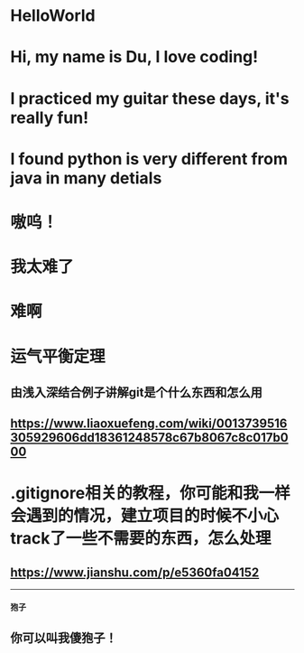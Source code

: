 # HelloWorld
# Hi, my name is Du, I love coding!
# I practiced my guitar these days, it's really fun!
# I found python is very different from java in many detials
# 嗷呜！
# 我太难了
# 难啊
# 运气平衡定理
## 由浅入深结合例子讲解git是个什么东西和怎么用
## https://www.liaoxuefeng.com/wiki/0013739516305929606dd18361248578c67b8067c8c017b000
# .gitignore相关的教程，你可能和我一样会遇到的情况，建立项目的时候不小心track了一些不需要的东西，怎么处理
## https://www.jianshu.com/p/e5360fa04152
---
#### 狍子
## **你可以叫我傻狍子！**
